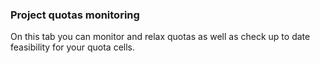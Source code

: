 ### Project quotas monitoring

On this tab you can monitor and relax quotas as well as check up to date feasibility for your quota cells.
